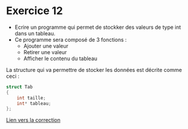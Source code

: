 # Exercice 12

* Ecrire un programme qui permet de stockker des valeurs de type int dans un tableau.
* Ce programme sera composé de 3 fonctions :
  * Ajouter une valeur
  * Retirer une valeur
  * Afficher le contenu du tableau

La structure qui va permettre de stocker les données est décrite comme ceci :

``` c++
struct Tab
{
    int taille;
    int* tableau;
};
```

[Lien vers la correction](https://repl.it/@arnaudbirk/Exercice12#main.cpp)